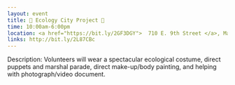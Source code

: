 ```yaml
---
layout: event
title: 🌲 Ecology City Project 🌲
time: 10:00am-6:00pm
location: <a href="https://bit.ly/2GF3DGY">  710 E. 9th Street </a>, Manhattan
links: http://bit.ly/2L87CBc
---
```

Description: Volunteers will wear a spectacular ecological costume, direct puppets and marshal parade, direct make-up/body painting, and helping with photograph/video document.
